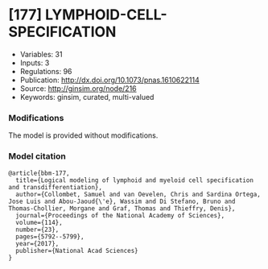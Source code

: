 # \[177\] LYMPHOID-CELL-SPECIFICATION

 - Variables: 31
 - Inputs: 3
 - Regulations: 96
 - Publication: http://dx.doi.org/10.1073/pnas.1610622114
 - Source: http://ginsim.org/node/216
 - Keywords: ginsim, curated, multi-valued


### Modifications

The model is provided without modifications.

### Model citation

```
@article{bbm-177,
  title={Logical modeling of lymphoid and myeloid cell specification and transdifferentiation},
  author={Collombet, Samuel and van Oevelen, Chris and Sardina Ortega, Jose Luis and Abou-Jaoud{\'e}, Wassim and Di Stefano, Bruno and Thomas-Chollier, Morgane and Graf, Thomas and Thieffry, Denis},
  journal={Proceedings of the National Academy of Sciences},
  volume={114},
  number={23},
  pages={5792--5799},
  year={2017},
  publisher={National Acad Sciences}
}

```

